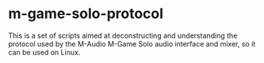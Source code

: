 # m-game-solo-protocol
This is a set of scripts aimed at deconstructing and understanding the protocol used by the M-Audio M-Game Solo audio interface and mixer, so it can be used on Linux.
